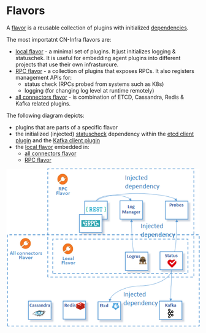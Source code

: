 # Flavors

A [flavor](../docs/guidelines/PLUGIN_FLAVORS.md) is a reusable collection of
plugins with initialized [dependencies](../docs/guidelines/PLUGIN_DEPENDENCIES.md). 

The most importatnt CN-Infra flavors are:
* [local flavor](local) - a minimal set of plugins. It just initializes logging
  & statuschek. It is useful for embedding agent plugins into different projects
   that use their own infrasturcure.
* [RPC flavor](rpc) - a collection of plugins that exposes RPCs. It also registers
  management APIs for:
  * status check (RPCs probed from systems such as K8s)
  * logging (for changing log level at runtime remotely)
* [all connectors flavor](connectors/all_connectors_flavor.go) - is combination of ETCD, Cassandra, Redis & Kafka related plugins.
  
The following diagram depicts:
* plugins that are parts of a specific flavor
* the initialized (injected) [statuscheck](../health/statuscheck) dependency 
  within the [etcd client plugin](../db/keyval/etcdv3) and the 
  [Kafka client plugin](../messaging/kafka)
* the [local flavor](local) embedded in:
    * [all connectors flavor](connectors) 
    * [RPC flavor](rpc)

![flavors](../docs/imgs/flavors.png)
